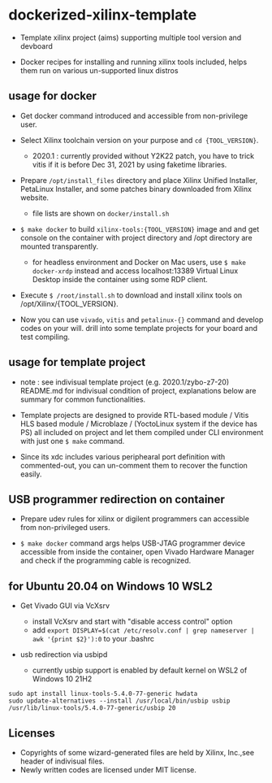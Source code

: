 # dockerized-xilinx-template

- Template xilinx project (aims) supporting multiple tool version and devboard

- Docker recipes for installing and running xilinx tools included, helps them run on various un-supported linux distros

## usage for docker

- Get docker command introduced and accessible from non-privilege user.

- Select Xilinx toolchain version on your purpose and `cd {TOOL_VERSION}`.
  + 2020.1 : currently provided without Y2K22 patch, you have to trick vitis if it is before Dec 31, 2021 by using faketime libraries.

- Prepare `/opt/install_files` directory and place Xilinx Unified Installer, PetaLinux Installer, and some patches binary downloaded from Xilinx website.
  + file lists are shown on `docker/install.sh`

- `$ make docker` to build `xilinx-tools:{TOOL_VERSION}` image and and get console on the container with project directory and /opt directory are mounted transparently.
  + for headless environment and Docker on Mac users, use `$ make docker-xrdp` instead and access localhost:13389 Virtual Linux Desktop inside the container using some RDP client.

- Execute `$ /root/install.sh` to download and install xilinx tools on /opt/Xilinx/{TOOL\_VERSION}.

- Now you can use `vivado`, `vitis` and `petalinux-{}` command and develop codes on your will. drill into some template projects for your board and test compiling.

## usage for template project

- note : see indivisual template project (e.g. 2020.1/zybo-z7-20) README.md for indivisual condition of project, explanations below are summary for common functionalities.

- Template projects are designed to provide RTL-based module / Vitis HLS based module / Microblaze / (YoctoLinux system if the device has PS) all included on project and let them compiled under CLI environment with just one `$ make` command.

- Since its xdc includes various periphearal port definition with commented-out, you can un-comment them to recover the function easily.

## USB programmer redirection on container

- Prepare udev rules for xilinx or digilent programmers can accessible from non-privileged users.

- `$ make docker` command args helps USB-JTAG programmer device accessible from inside the container, open Vivado Hardware Manager and check if the programming cable is recognized.

## for Ubuntu 20.04 on Windows 10 WSL2

- Get Vivado GUI via VcXsrv

  + install VcXsrv and start with "disable access control" option
  + add `export DISPLAY=$(cat /etc/resolv.conf | grep nameserver | awk '{print $2}'):0` to your .bashrc

- usb redirection via usbipd

  + currently usbip support is enabled by default kernel on WSL2 of Windows 10 21H2

```
sudo apt install linux-tools-5.4.0-77-generic hwdata
sudo update-alternatives --install /usr/local/bin/usbip usbip /usr/lib/linux-tools/5.4.0-77-generic/usbip 20
```

## Licenses

- Copyrights of some wizard-generated files are held by Xilinx, Inc.,see header of indivisual files.
- Newly written codes are licensed under MIT license.


